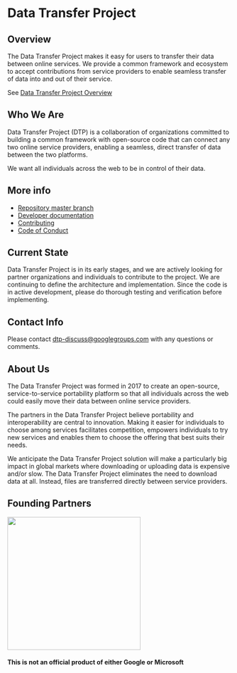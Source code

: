 # Data Transfer Project

## Overview
The Data Transfer Project makes it easy for users to transfer their data between online services. We provide a common framework and ecosystem to accept contributions from service providers to enable seamless transfer of data into and out of their service.

See [Data Transfer Project Overview](Documentation/Overview.md)

## Who We Are
Data Transfer Project (DTP) is a collaboration of organizations committed to building a common framework with open-source code that can connect any two online service providers, enabling a seamless, direct transfer of data between the two platforms.

We want all individuals across the web to be in control of their data.

## More info

* [Repository master branch](https://github.com/google/data-transfer-project)
* [Developer documentation](Documentation/Developer.md)
* [Contributing](CONTRIBUTING.md)
* [Code of Conduct](CODE_OF_CONDUCT.md)

## Current State
Data Transfer Project is in its early stages, and we are actively looking for partner organizations and individuals to contribute to the project. We are continuing to define the architecture and implementation.  Since the code is in active development, please do thorough testing and verification before implementing.

## Contact Info
Please contact [dtp-discuss@googlegroups.com](mailto:dtp-discuss@googlegroups.com)
with any questions or comments.

## About Us
The Data Transfer Project was formed in 2017 to create an open-source, service-to-service portability platform so that all individuals across the web could easily move their data between online service providers.

The partners in the Data Transfer Project believe portability and interoperability are central to innovation. Making it easier for individuals to choose among services facilitates competition, empowers individuals to try new services and enables them to choose the offering that best suits their needs.

We anticipate the Data Transfer Project solution will make a particularly big impact in global markets where downloading or uploading data is expensive and/or slow. The Data Transfer Project eliminates the need to download data at all. Instead, files are transferred directly between service providers.

## Founding Partners
<p><img src="https://github.com/google/data-transfer-project/blob/gh-pages/Google.Microsoft.Logo2.png" width="300" /></p>

#### This is not an official product of either Google or Microsoft
